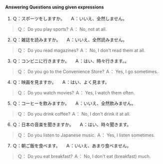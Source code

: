 #### Answering Questions using given expressions 

1. Ｑ：スポーツをしますか。
　Ａ：いいえ、全然しません。
>Ｑ： Do you play sports?
Ａ： No, not at all.

2. Ｑ：雑誌を読みますか。
　Ａ：いいえ、全然読みません。
>Ｑ： Do you read magazines?
Ａ： No, I don't read them at all.

3. Ｑ：コンビニに行きますか。
　Ａ：はい、時々行きます。。
>Ｑ： Do you go to the Convenience Store?
Ａ： Yes, I go sometimes.

4. Ｑ：映画を見ますか。
　Ａ：はい、よく見ます。
>Ｑ： Do you watch movies?
Ａ： Yes, I watch them often.

5. Ｑ：コーヒーを飲みますか。
　Ａ：いいえ、全然飲みません。
>Ｑ： Do you drink coffee?
Ａ： No, I don't drink it at all.
   
6. Ｑ：日本の音楽を聞きますか。
　Ａ：はい、時々聞きます。
>Ｑ： Do you listen to Japanese music.
Ａ： Yes, I listen sometimes.
   
7. Ｑ：朝ご飯を食べます。
　Ａ：いいえ、あまり食べません。
>Ｑ： Do you eat breakfast?
Ａ： No, I don't eat (breakfast) much.
